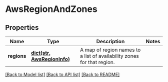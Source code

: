 # AwsRegionAndZones

## Properties
Name | Type | Description | Notes
------------ | ------------- | ------------- | -------------
**regions** | [**dict(str, AwsRegionInfo)**](AwsRegionInfo.md) | A map of region names to a list of availability zones for that region. | 

[[Back to Model list]](../README.md#documentation-for-models) [[Back to API list]](../README.md#documentation-for-api-endpoints) [[Back to README]](../README.md)


